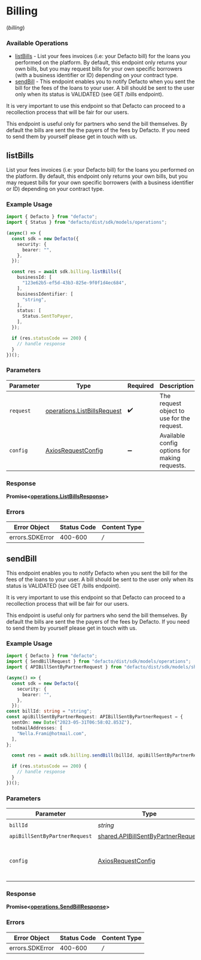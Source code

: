 # Billing
(*billing*)

### Available Operations

* [listBills](#listbills) - List your fees invoices (i.e: your Defacto bill) for the loans you performed on the platform. By default, this endpoint only returns your own bills, but you may request bills for your own specific borrowers (with a business identifier or ID) depending on your contract type.
* [sendBill](#sendbill) - 
This endpoint enables you to notify Defacto when you sent the bill for the fees of the loans to your user.
A bill should be sent to the user only when its status is VALIDATED (see GET /bills endpoint).

It is very important to use this endpoint so that Defacto can proceed to a recollection process
that will be fair for our users.

This endpoint is useful only for partners who send the bill themselves.
By default the bills are sent the the payers of the fees by Defacto.
If you need to send them by yourself please get in touch with us.


## listBills

List your fees invoices (i.e: your Defacto bill) for the loans you performed on the platform. By default, this endpoint only returns your own bills, but you may request bills for your own specific borrowers (with a business identifier or ID) depending on your contract type.

### Example Usage

```typescript
import { Defacto } from "defacto";
import { Status } from "defacto/dist/sdk/models/operations";

(async() => {
  const sdk = new Defacto({
    security: {
      bearer: "",
    },
  });

  const res = await sdk.billing.listBills({
    businessId: [
      "123e62b5-ef5d-43b3-825e-9f0f1d4ec684",
    ],
    businessIdentifier: [
      "string",
    ],
    status: [
      Status.SentToPayer,
    ],
  });

  if (res.statusCode == 200) {
    // handle response
  }
})();
```

### Parameters

| Parameter                                                                      | Type                                                                           | Required                                                                       | Description                                                                    |
| ------------------------------------------------------------------------------ | ------------------------------------------------------------------------------ | ------------------------------------------------------------------------------ | ------------------------------------------------------------------------------ |
| `request`                                                                      | [operations.ListBillsRequest](../../sdk/models/operations/listbillsrequest.md) | :heavy_check_mark:                                                             | The request object to use for the request.                                     |
| `config`                                                                       | [AxiosRequestConfig](https://axios-http.com/docs/req_config)                   | :heavy_minus_sign:                                                             | Available config options for making requests.                                  |


### Response

**Promise<[operations.ListBillsResponse](../../sdk/models/operations/listbillsresponse.md)>**
### Errors

| Error Object    | Status Code     | Content Type    |
| --------------- | --------------- | --------------- |
| errors.SDKError | 400-600         | */*             |

## sendBill


This endpoint enables you to notify Defacto when you sent the bill for the fees of the loans to your user.
A bill should be sent to the user only when its status is VALIDATED (see GET /bills endpoint).

It is very important to use this endpoint so that Defacto can proceed to a recollection process
that will be fair for our users.

This endpoint is useful only for partners who send the bill themselves.
By default the bills are sent the the payers of the fees by Defacto.
If you need to send them by yourself please get in touch with us.


### Example Usage

```typescript
import { Defacto } from "defacto";
import { SendBillRequest } from "defacto/dist/sdk/models/operations";
import { APIBillSentByPartnerRequest } from "defacto/dist/sdk/models/shared";

(async() => {
  const sdk = new Defacto({
    security: {
      bearer: "",
    },
  });
const billId: string = "string";
const apiBillSentByPartnerRequest: APIBillSentByPartnerRequest = {
  sentOn: new Date("2023-05-31T06:58:02.853Z"),
  toEmailAddresses: [
    "Nella.Frami@hotmail.com",
  ],
};

  const res = await sdk.billing.sendBill(billId, apiBillSentByPartnerRequest);

  if (res.statusCode == 200) {
    // handle response
  }
})();
```

### Parameters

| Parameter                                                                                       | Type                                                                                            | Required                                                                                        | Description                                                                                     |
| ----------------------------------------------------------------------------------------------- | ----------------------------------------------------------------------------------------------- | ----------------------------------------------------------------------------------------------- | ----------------------------------------------------------------------------------------------- |
| `billId`                                                                                        | *string*                                                                                        | :heavy_check_mark:                                                                              | N/A                                                                                             |
| `apiBillSentByPartnerRequest`                                                                   | [shared.APIBillSentByPartnerRequest](../../../sdk/models/shared/apibillsentbypartnerrequest.md) | :heavy_minus_sign:                                                                              | N/A                                                                                             |
| `config`                                                                                        | [AxiosRequestConfig](https://axios-http.com/docs/req_config)                                    | :heavy_minus_sign:                                                                              | Available config options for making requests.                                                   |


### Response

**Promise<[operations.SendBillResponse](../../sdk/models/operations/sendbillresponse.md)>**
### Errors

| Error Object    | Status Code     | Content Type    |
| --------------- | --------------- | --------------- |
| errors.SDKError | 400-600         | */*             |
